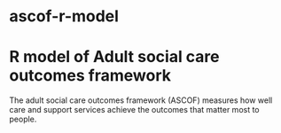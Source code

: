 # ascof-r-model

# R model of Adult social care outcomes framework

The adult social care outcomes framework (ASCOF) measures how well care and support services achieve the outcomes that matter most to people.
